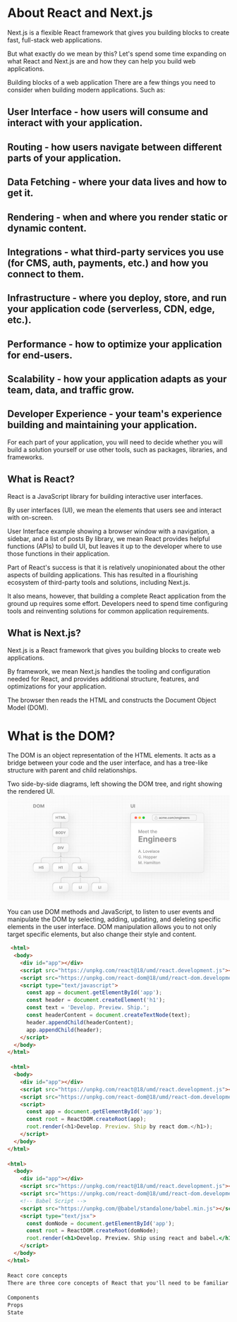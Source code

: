 # About React and Next.js

Next.js is a flexible React framework that gives you building blocks to create fast, full-stack web applications.

But what exactly do we mean by this? Let's spend some time expanding on what React and Next.js are and how they can help you build web applications.

Building blocks of a web application
There are a few things you need to consider when building modern applications. Such as:

## User Interface - how users will consume and interact with your application.
## Routing - how users navigate between different parts of your application.
## Data Fetching - where your data lives and how to get it.
## Rendering - when and where you render static or dynamic content.
## Integrations - what third-party services you use (for CMS, auth, payments, etc.) and how you connect to them.
## Infrastructure - where you deploy, store, and run your application code (serverless, CDN, edge, etc.).
## Performance - how to optimize your application for end-users.
## Scalability - how your application adapts as your team, data, and traffic grow.
## Developer Experience - your team's experience building and maintaining your application.
For each part of your application, you will need to decide whether you will build a solution yourself or use other tools, such as packages, libraries, and frameworks.

## What is React?
React is a JavaScript library for building interactive user interfaces.

By user interfaces (UI), we mean the elements that users see and interact with on-screen.

User Interface example showing a browser window with a navigation, a sidebar, and a list of posts
By library, we mean React provides helpful functions (APIs) to build UI, but leaves it up to the developer where to use those functions in their application.

Part of React's success is that it is relatively unopinionated about the other aspects of building applications. This has resulted in a flourishing ecosystem of third-party tools and solutions, including Next.js.

It also means, however, that building a complete React application from the ground up requires some effort. Developers need to spend time configuring tools and reinventing solutions for common application requirements.

## What is Next.js?
Next.js is a React framework that gives you building blocks to create web applications.

By framework, we mean Next.js handles the tooling and configuration needed for React, and provides additional structure, features, and optimizations for your application.


The browser then reads the HTML and constructs the Document Object Model (DOM).

# What is the DOM?
The DOM is an object representation of the HTML elements. It acts as a bridge between your code and the user interface, and has a tree-like structure with parent and child relationships.

Two side-by-side diagrams, left showing the DOM tree, and right showing the rendered UI.
![alt text](image.png)

You can use DOM methods and JavaScript, to listen to user events and manipulate the DOM by selecting, adding, updating, and deleting specific elements in the user interface. DOM manipulation allows you to not only target specific elements, but also change their style and content.

```html
 <html>
  <body>
    <div id="app"></div>
    <script src="https://unpkg.com/react@18/umd/react.development.js"></script>
    <script src="https://unpkg.com/react-dom@18/umd/react-dom.development.js"></script>
    <script type="text/javascript">
      const app = document.getElementById('app');
      const header = document.createElement('h1');
      const text = 'Develop. Preview. Ship.';
      const headerContent = document.createTextNode(text);
      header.appendChild(headerContent);
      app.appendChild(header);
    </script>
  </body>
</html>

 <html>
  <body>
    <div id="app"></div>
    <script src="https://unpkg.com/react@18/umd/react.development.js"></script>
    <script src="https://unpkg.com/react-dom@18/umd/react-dom.development.js"></script>
    <script>
      const app = document.getElementById('app');
      const root = ReactDOM.createRoot(app);
      root.render(<h1>Develop. Preview. Ship by react dom.</h1>);
    </script>
  </body>
</html> 

<html>
  <body>
    <div id="app"></div>
    <script src="https://unpkg.com/react@18/umd/react.development.js"></script>
    <script src="https://unpkg.com/react-dom@18/umd/react-dom.development.js"></script>
    <!-- Babel Script -->
    <script src="https://unpkg.com/@babel/standalone/babel.min.js"></script>
    <script type="text/jsx">
      const domNode = document.getElementById('app');
      const root = ReactDOM.createRoot(domNode);
      root.render(<h1>Develop. Preview. Ship using react and babel.</h1>);
    </script>
  </body>
</html>

React core concepts
There are three core concepts of React that you'll need to be familiar with to start building React applications. These are:

Components
Props
State

